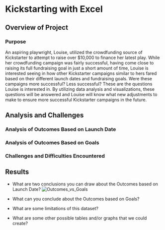 # Kickstarting with Excel

## Overview of Project

### Purpose

  An aspiring playwright, Louise, utilized the crowdfunding source of Kickstarter to attempt to raise over $10,000 to finance her latest play. While her crowdfunding campaign was fairly successful, having come close to raising its full fundraising goal in just a short amount of time, Louise is interested seeing in how other Kickstarter campaigns similar to hers fared based on their different launch dates and fundraising goals. Were these campaigns more successful? Less successful? These are the questions Louise is interested in. By utilizing data analysis and visualizations, these questions will be answered and Louise will know what new adjustments to make to ensure more successful Kickstarter campaigns in the future.    

## Analysis and Challenges

### Analysis of Outcomes Based on Launch Date

### Analysis of Outcomes Based on Goals

### Challenges and Difficulties Encountered

## Results

- What are two conclusions you can draw about the Outcomes based on Launch Date?
![Outcomes_vs_Goals](/relative/path/to/img.jpg?raw=true "Outcomes_vs_Goals")
- What can you conclude about the Outcomes based on Goals?

- What are some limitations of this dataset?

- What are some other possible tables and/or graphs that we could create?
